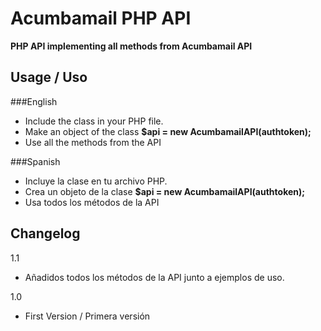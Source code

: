 Acumbamail PHP API
==================

**PHP API implementing all methods from Acumbamail API**

Usage / Uso
--------------

###English
- Include the class in your PHP file.
- Make an object of the class
    **$api = new AcumbamailAPI(authtoken);**
- Use all the methods from the API

###Spanish
- Incluye la clase en tu archivo PHP.
- Crea un objeto de la clase
    **$api = new AcumbamailAPI(authtoken);**
- Usa todos los métodos de la API

Changelog
--------------
1.1

* Añadidos todos los métodos de la API junto a ejemplos de uso.

1.0

* First Version / Primera versión

